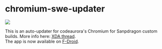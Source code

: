 # chromium-swe-updater

![](https://img.shields.io/github/downloads/bamless/chromium-swe-updater/total.svg)

This is an auto-updater for codeaurora's Chromium for Sanpdragon custom builds. More info here: [XDA thread](https://forum.xda-developers.com/android/apps-games/app-code-aurora-s-chromium-swe-browser-t3603932/). \
The app is now available on [F-Droid](https://f-droid.org/repository/browse/?fdfilter=chromium&fdid=chromiumupdater.bamless.com.chromiumsweupdater).
